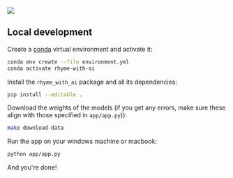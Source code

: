 ![](screenshot.gif)

## Local development

Create a [conda](https://docs.conda.io/projects/conda/en/latest/user-guide/install/) virtual environment and activate it:

```bash
conda env create --file environment.yml
conda activate rhyme-with-ai
```

Install the `rhyme_with_ai` package and all its dependencies:

```bash
pip install --editable .
```

Download the weights of the models (if you get any errors, make sure these align with those specified in `app/app.py`)):

```bash
make download-data
```

Run the app on your windows machine or macbook:

```bash
python app/app.py
```

And you're done!
